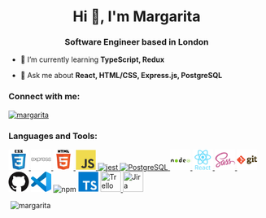 <h1 align="center">Hi 👋, I'm Margarita</h1>
<h3 align="center">Software Engineer based in London</h3>

- 🌱 I’m currently learning **TypeScript, Redux**

- 💬 Ask me about **React, HTML/CSS, Express.js, PostgreSQL**

<h3 align="left">Connect with me:</h3>
<p align="left">
<a href="https://www.linkedin.com/in/margarita-glushkova-894344105/" target="blank"><img align="center" src="https://raw.githubusercontent.com/rahuldkjain/github-profile-readme-generator/master/src/images/icons/Social/linked-in-alt.svg" alt="margarita" height="30" width="40" /></a>
</p>

<h3 align="left">Languages and Tools:</h3>
<p align="left"> 
<a href="https://www.w3schools.com/css/" target="_blank" rel="noreferrer"> 
  <img src="https://raw.githubusercontent.com/devicons/devicon/master/icons/css3/css3-original-wordmark.svg" alt="css3" width="40" height="40"/> 
</a> 
<a href="https://expressjs.com" target="_blank" rel="noreferrer"> 
  <img src="https://raw.githubusercontent.com/devicons/devicon/master/icons/express/express-original-wordmark.svg" alt="express" width="40" height="40"/> 
</a> 
<a href="https://www.w3.org/html/" target="_blank" rel="noreferrer"> 
  <img src="https://raw.githubusercontent.com/devicons/devicon/master/icons/html5/html5-original-wordmark.svg" alt="html5" width="40" height="40"/>
</a> 
<a href="https://developer.mozilla.org/en-US/docs/Web/JavaScript" target="_blank" rel="noreferrer">
  <img src="https://raw.githubusercontent.com/devicons/devicon/master/icons/javascript/javascript-original.svg" alt="javascript" width="40" height="40"/>
</a>
<a href="https://jestjs.io" target="_blank" rel="noreferrer"> 
  <img src="https://www.vectorlogo.zone/logos/jestjsio/jestjsio-icon.svg" alt="jest" width="40" height="40"/>
</a>
<a href='https://github.com/DavoodKhoshnood?tab=repositories'>
  <img src="https://img.icons8.com/external-tal-revivo-color-tal-revivo/50/000000/external-postgre-sql-a-free-and-open-source-relational-database-management-system-logo-color-tal-revivo.png" title="PostgreSQL"/>
</a> 
<a href="https://nodejs.org" target="_blank" rel="noreferrer"> 
  <img src="https://raw.githubusercontent.com/devicons/devicon/master/icons/nodejs/nodejs-original-wordmark.svg" alt="nodejs" width="40" height="40"/> 
</a>
<a href="https://reactjs.org/" target="_blank" rel="noreferrer">
  <img src="https://raw.githubusercontent.com/devicons/devicon/master/icons/react/react-original-wordmark.svg" alt="react" width="40" height="40"/>
</a>
<a href="https://sass-lang.com" target="_blank" rel="noreferrer">
  <img src="https://raw.githubusercontent.com/devicons/devicon/master/icons/sass/sass-original.svg" alt="sass" width="40" height="40"/>
</a>
<a href="https://www.typescriptlang.org/" target="_blank" rel="noreferrer">
  <img alt="Git" width="40" height="40" src="https://raw.githubusercontent.com/github/explore/80688e429a7d4ef2fca1e82350fe8e3517d3494d/topics/git/git.png"/>
</a>
<img alt="GitHub" width="40" height="40" src="https://raw.githubusercontent.com/github/explore/78df643247d429f6cc873026c0622819ad797942/topics/github/github.png" />
<img alt="Visual Studio Code" width="40" height="40" src="https://raw.githubusercontent.com/github/explore/80688e429a7d4ef2fca1e82350fe8e3517d3494d/topics/visual-studio-code/visual-studio-code.png" />
<img alt="npm" width="40" height="40" src="https://cdn4.iconfinder.com/data/icons/vector-brand-logos/40/NPM-128.png" />
<img src="https://raw.githubusercontent.com/devicons/devicon/master/icons/typescript/typescript-original.svg" alt="typescript" width="40" height="40"/>
<a href='https://trello.com/'>
  <img src="https://img.icons8.com/color/50/undefined/trello.png" title="Trello" width="40" height="40" />
</a> 
<a href='https://www.atlassian.com/software/jira?bundle=jira-software&edition=free'> 
  <img src="https://img.icons8.com/ios-filled/50/undefined/jira.png" title="Jira" width="40" height="40"/>
</a> 
</p>
<p>&nbsp;<img align="center" src="https://github-readme-stats.vercel.app/api?username=ritaglushkova&show_icons=true&locale=en" alt="margarita" /></p>
